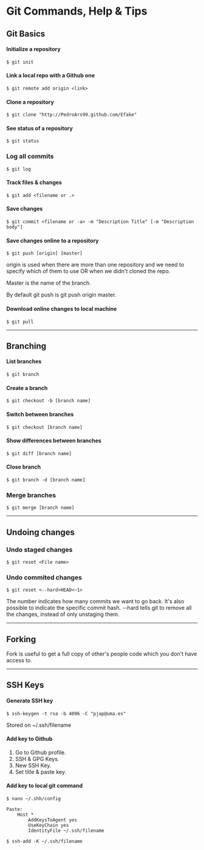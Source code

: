 # Git Commands, Help & Tips

## Git Basics

#### Initialize a repository
```
$ git init
```

####  Link a local repo with a Github one
```
$ git remote add origin <link>
```

#### Clone a repository 
```
$ git clone "http://PedroArs99.github.com/Efake"
```

#### See status of a repository  
```
$ git status
```

### Log all commits
```
$ git log
```

####  Track files & changes
```
$ git add <filename or .>
```

####  Save changes
```
$ git commit <filename or -a> -m "Description Title" [-m "Description body"]
```

#### Save changes online to a repository  
```
$ git push [origin] [master]
```
origin is used when there are more than one repository and we need to specify which of them to use OR when we didn't cloned the repo. 

Master is the name of the branch.

By default git push is git push origin master.

####  Download online changes to local machine
```
$ git pull 
```
---
## Branching

####  List branches
```
$ git branch
```

####  Create a branch
```
$ git checkout -b [branch name]
```

#### Switch between branches  
```
$ git checkout [branch name]
```

#### Show differences between branches 
```
$ git diff [branch name]
```

#### Close branch
```
$ git branch -d [branch name]
```

### Merge branches 
```
$ git merge [branch name]
```
---
## Undoing changes

### Undo staged changes
```
$ git reset <File name>
```

### Undo commited changes
```
$ git reset <--hard>HEAD<~1>
```
The number indicates how many commits we want to go back.
It's also possible to indicate the specific commit hash.
--hard tells git to remove all the changes, instead of only unstaging them.

---
## Forking
Fork is useful to get a full copy of other's people code which you don't have access to.



---
## SSH Keys

#### Generate SSH key  
```
$ ssh-keygen -t rsa -b 4096 -C "pjap@uma.es"
```
Stored on ~/.ssh/filename

####  Add key to Github
1. Go to Github profile.
1. SSH & GPG Keys.
1. New SSH Key.
1. Set title & paste key.


####  Add key to local git command
```
$ nano ~/.shh/config
```
```
Paste:
    Host *
        AddKeysToAgent yes
        UseKeyChain yes
        IdentityFile ~/.ssh/filename
```
```
$ ssh-add -K ~/.ssh/filename
``` 

